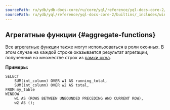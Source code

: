 ```yaml
---
sourcePath: ru/ydb/ydb-docs-core/ru/core/yql/reference/yql-docs-core-2/builtins/_includes/window/aggregate.md
sourcePath: ru/ydb/yql/reference/yql-docs-core-2/builtins/_includes/window/aggregate.md
---
```

## Агрегатные функции {#aggregate-functions}

Все [агрегатные функции](../../aggregation.md) также могут использоваться в роли оконных.
В этом случае на каждой строке оказывается результат агрегации, полученный на множестве строк из [рамки окна](../../../syntax/window.md#frame).

**Примеры:**
``` yql
SELECT
    SUM(int_column) OVER w1 AS running_total,
    SUM(int_column) OVER w2 AS total,
FROM my_table
WINDOW
    w1 AS (ROWS BETWEEN UNBOUNDED PRECEDING AND CURRENT ROW),
    w2 AS ();
```
